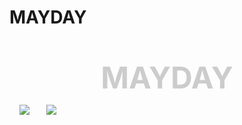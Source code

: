 # MAYDAY

<html>   <head>        <bgsound src="1.mp3" loop="-1">     <p><center><b><font size="7"color="#cccccc">MAYDAY</font></b></center></p>     <img src="huany.gif">       <img src="月.jpg" center><br> <style>       
</head> <body>  <blockquote> 
<span>hh</span> <ul>  
<li>穿過了 <li>搖滾或糖霜 媚俗或理想 批判或傳唱 道路上  <li>只能看遠方 最遠的地方 應許的他方 不停衝撞 <li>看過多少臉龐 飛過多少異鄉<li>少年早已蒼茫 回頭望 我在何方 </ul> 
</blockquote>          
<a href="http://www.bin-music.com/cn/artist1.html"> 跳至網站</a><br>    
<div id="clickme">
 Click here
</div>
<img src="https://img.piaoniu.com/content/b3b8a0b6e8291459191ee1e5f49e2856c47554cb.jpg">

</body> </html>

